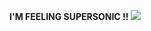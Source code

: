 **I'M FEELING SUPERSONIC !!**
<img src="[https://media3.giphy.com/media/aUovxH8Vf9qDu/giphy.gif](https://i.pinimg.com/originals/de/2b/63/de2b63a9554b69e8dfac330565e445ce.gif)"/>
